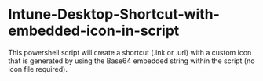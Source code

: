 # Intune-Desktop-Shortcut-with-embedded-icon-in-script
This powershell script will create a shortcut (.lnk or .url) with a custom icon that is generated by using the Base64 embedded string within the script (no icon file required).
